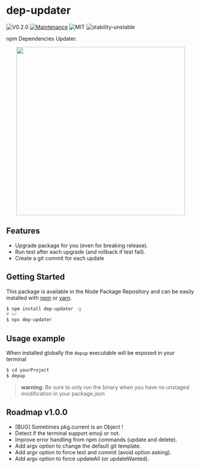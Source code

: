 # dep-updater
![V0.2.0](https://img.shields.io/badge/version-0.2.0-blue.svg)
[![Maintenance](https://img.shields.io/badge/Maintained%3F-yes-green.svg)](https://github.com/fraxken/dep-updater/commit-activity)
![MIT](https://img.shields.io/github/license/mashape/apistatus.svg)
![stability-unstable](https://img.shields.io/badge/stability-unstable-yellow.svg)

npm Dependencies Updater.

<p align="center">
    <img src="https://i.imgur.com/TaMxOrT.png" height="450">
</p>

## Features

- Upgrade package for you (even for breaking release).
- Run test after each upgrade (and rollback if test fail).
- Create a git commit for each update

## Getting Started

This package is available in the Node Package Repository and can be easily installed with [npm](https://docs.npmjs.com/getting-started/what-is-npm) or [yarn](https://yarnpkg.com).

```bash
$ npm install dep-updater -g
# or
$ npx dep-updater
```

## Usage example
When installed globally the `depup` executable will be exposed in your terminal

```bash
$ cd yourProject
$ depup
```

> **warning**: Be sure to only run the binary when you have no unstaged modification in your package.json

## Roadmap v1.0.0
- [BUG] Sometimes pkg.current is an Object !
- Detect if the terminal support emoji or not.
- Improve error handling from npm commands (update and delete).
- Add argv option to change the default git template.
- Add argv option to force test and commit (avoid option asking).
- Add argv option to force updateAll (or updateWanted).

